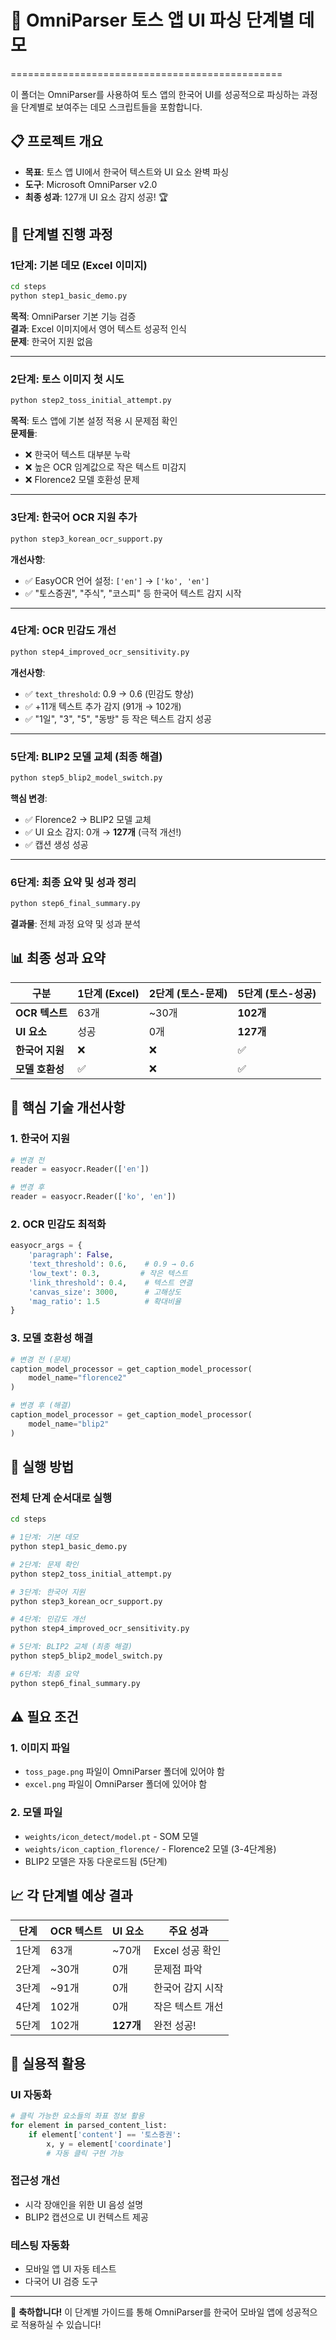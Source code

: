 # 🚀 OmniParser 토스 앱 UI 파싱 단계별 데모
===============================================

이 폴더는 OmniParser를 사용하여 토스 앱의 한국어 UI를 성공적으로 파싱하는 과정을 단계별로 보여주는 데모 스크립트들을 포함합니다.

## 📋 프로젝트 개요

- **목표**: 토스 앱 UI에서 한국어 텍스트와 UI 요소 완벽 파싱
- **도구**: Microsoft OmniParser v2.0
- **최종 성과**: 127개 UI 요소 감지 성공! 🏆

## 🎯 단계별 진행 과정

### 1단계: 기본 데모 (Excel 이미지)
```bash
cd steps
python step1_basic_demo.py
```
**목적**: OmniParser 기본 기능 검증  
**결과**: Excel 이미지에서 영어 텍스트 성공적 인식  
**문제**: 한국어 지원 없음

---

### 2단계: 토스 이미지 첫 시도
```bash
python step2_toss_initial_attempt.py
```
**목적**: 토스 앱에 기본 설정 적용 시 문제점 확인  
**문제들**:
- ❌ 한국어 텍스트 대부분 누락
- ❌ 높은 OCR 임계값으로 작은 텍스트 미감지  
- ❌ Florence2 모델 호환성 문제

---

### 3단계: 한국어 OCR 지원 추가
```bash
python step3_korean_ocr_support.py
```
**개선사항**:
- ✅ EasyOCR 언어 설정: `['en']` → `['ko', 'en']`
- ✅ "토스증권", "주식", "코스피" 등 한국어 텍스트 감지 시작

---

### 4단계: OCR 민감도 개선
```bash
python step4_improved_ocr_sensitivity.py
```
**개선사항**:
- ✅ `text_threshold`: 0.9 → 0.6 (민감도 향상)
- ✅ +11개 텍스트 추가 감지 (91개 → 102개)
- ✅ "1일", "3", "5", "동방" 등 작은 텍스트 감지 성공

---

### 5단계: BLIP2 모델 교체 (최종 해결)
```bash
python step5_blip2_model_switch.py
```
**핵심 변경**:
- ✅ Florence2 → BLIP2 모델 교체
- ✅ UI 요소 감지: 0개 → **127개** (극적 개선!)
- ✅ 캡션 생성 성공

---

### 6단계: 최종 요약 및 성과 정리
```bash
python step6_final_summary.py
```
**결과물**: 전체 과정 요약 및 성과 분석

## 📊 최종 성과 요약

| 구분 | 1단계 (Excel) | 2단계 (토스-문제) | 5단계 (토스-성공) |
|------|---------------|------------------|------------------|
| **OCR 텍스트** | 63개 | ~30개 | **102개** |
| **UI 요소** | 성공 | 0개 | **127개** |
| **한국어 지원** | ❌ | ❌ | ✅ |
| **모델 호환성** | ✅ | ❌ | ✅ |

## 🔧 핵심 기술 개선사항

### 1. 한국어 지원
```python
# 변경 전
reader = easyocr.Reader(['en'])

# 변경 후  
reader = easyocr.Reader(['ko', 'en'])
```

### 2. OCR 민감도 최적화
```python
easyocr_args = {
    'paragraph': False,
    'text_threshold': 0.6,    # 0.9 → 0.6
    'low_text': 0.3,         # 작은 텍스트
    'link_threshold': 0.4,    # 텍스트 연결
    'canvas_size': 3000,      # 고해상도
    'mag_ratio': 1.5          # 확대비율
}
```

### 3. 모델 호환성 해결
```python
# 변경 전 (문제)
caption_model_processor = get_caption_model_processor(
    model_name="florence2"
)

# 변경 후 (해결)
caption_model_processor = get_caption_model_processor(
    model_name="blip2"
)
```

## 🚀 실행 방법

### 전체 단계 순서대로 실행
```bash
cd steps

# 1단계: 기본 데모
python step1_basic_demo.py

# 2단계: 문제 확인  
python step2_toss_initial_attempt.py

# 3단계: 한국어 지원
python step3_korean_ocr_support.py

# 4단계: 민감도 개선
python step4_improved_ocr_sensitivity.py

# 5단계: BLIP2 교체 (최종 해결)
python step5_blip2_model_switch.py

# 6단계: 최종 요약
python step6_final_summary.py
```

## ⚠️ 필요 조건

### 1. 이미지 파일
- `toss_page.png` 파일이 OmniParser 폴더에 있어야 함
- `excel.png` 파일이 OmniParser 폴더에 있어야 함

### 2. 모델 파일
- `weights/icon_detect/model.pt` - SOM 모델
- `weights/icon_caption_florence/` - Florence2 모델 (3-4단계용)
- BLIP2 모델은 자동 다운로드됨 (5단계)

## 📈 각 단계별 예상 결과

| 단계 | OCR 텍스트 | UI 요소 | 주요 성과 |
|------|------------|---------|-----------|
| 1단계 | 63개 | ~70개 | Excel 성공 확인 |
| 2단계 | ~30개 | 0개 | 문제점 파악 |
| 3단계 | ~91개 | 0개 | 한국어 감지 시작 |
| 4단계 | 102개 | 0개 | 작은 텍스트 개선 |
| 5단계 | 102개 | **127개** | 완전 성공! |

## 🎯 실용적 활용

### UI 자동화
```python
# 클릭 가능한 요소들의 좌표 정보 활용
for element in parsed_content_list:
    if element['content'] == '토스증권':
        x, y = element['coordinate']
        # 자동 클릭 구현 가능
```

### 접근성 개선
- 시각 장애인을 위한 UI 음성 설명
- BLIP2 캡션으로 UI 컨텍스트 제공

### 테스팅 자동화
- 모바일 앱 UI 자동 테스트
- 다국어 UI 검증 도구

---

🎉 **축하합니다!** 이 단계별 가이드를 통해 OmniParser를 한국어 모바일 앱에 성공적으로 적용하실 수 있습니다!
